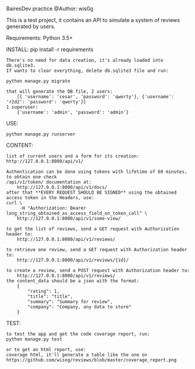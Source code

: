 BairesDev practice
@Author: wis0g

This is a test project, it contains an API to simulate a system of reviews generated by users.

Requirements:
Python 3.5+


INSTALL:
    pip install -r requirements

    There's no need for data creation, it's already loaded into db.sqlite3.
    If wants to clear everything, delete db.sqlite3 file and run:

    python manage.py migrate

    that will generate the DB file, 2 users:
        [{ 'username': 'cesar', 'password': 'qwerty'}, {'username': 'r2d2': 'password': 'qwerty'}]
    1 superuser:
        {'username': 'admin', 'password': 'admin'}

USE:

    python manage.py runserver

CONTENT:

    list of current users and a form for its creation:
    http://127.0.0.1:8000/api/v1/
    
    Authentication can be done using tokens with lifetime of 60 minutes, to obtain one check 
    /api/v1/token/ documentation at:
        http://127.0.0.1:8000/api/v1/docs/
    after that **EVERY REQUEST SHOULD BE SIGNED** using the obtained access token in the Headers, use:
    curl \
         -H "Authorization: Bearer long_string_obtained_as_access_field_on_token_call" \
        http://127.0.0.1:8000/api/v1/some-view/
    
    to get the list of reviews, send a GET request with Authorization header to:
        http://127.0.0.1:8000/api/v1/reviews/
    
    to retrieve one review, send a GET request with Authorization header to:
        http://127.0.0.1:8000/api/v1/reviews/{id}/
    
    to create a review, send a POST request with Authorization header to:
        http://127.0.0.1:8000/api/v1/reviews/
    the content_data should be a json with the format:
        {
            "rating": 1,
            "title": "title",
            "summary": "Summary for review",
            "company": "Company, any data to store"
        }

TEST:

    to test the app and get the code coverage report, run:    
    python manage.py test
    
    or to get an html report, use:
    coverage html, it'll generate a table like the one on 
    https://github.com/wisog/reviews/blob/master/coverage_report.png
